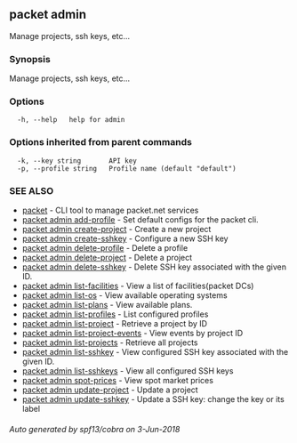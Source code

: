 ## packet admin

Manage projects, ssh keys, etc...

### Synopsis

Manage projects, ssh keys, etc...

### Options

```
  -h, --help   help for admin
```

### Options inherited from parent commands

```
  -k, --key string       API key
  -p, --profile string   Profile name (default "default")
```

### SEE ALSO

* [packet](packet.md)	 - CLI tool to manage packet.net services
* [packet admin add-profile](packet_admin_add-profile.md)	 - Set default configs for the packet cli.
* [packet admin create-project](packet_admin_create-project.md)	 - Create a new project
* [packet admin create-sshkey](packet_admin_create-sshkey.md)	 - Configure a new SSH key
* [packet admin delete-profile](packet_admin_delete-profile.md)	 - Delete a profile
* [packet admin delete-project](packet_admin_delete-project.md)	 - Delete a project
* [packet admin delete-sshkey](packet_admin_delete-sshkey.md)	 - Delete SSH key associated with the given ID.
* [packet admin list-facilities](packet_admin_list-facilities.md)	 - View a list of facilities(packet DCs)
* [packet admin list-os](packet_admin_list-os.md)	 - View available operating systems
* [packet admin list-plans](packet_admin_list-plans.md)	 - View available plans.
* [packet admin list-profiles](packet_admin_list-profiles.md)	 - List configured profiles
* [packet admin list-project](packet_admin_list-project.md)	 - Retrieve a project by ID
* [packet admin list-project-events](packet_admin_list-project-events.md)	 - View events by project ID
* [packet admin list-projects](packet_admin_list-projects.md)	 - Retrieve all projects
* [packet admin list-sshkey](packet_admin_list-sshkey.md)	 - View configured SSH key associated with the given ID.
* [packet admin list-sshkeys](packet_admin_list-sshkeys.md)	 - View all configured SSH keys
* [packet admin spot-prices](packet_admin_spot-prices.md)	 - View spot market prices
* [packet admin update-project](packet_admin_update-project.md)	 - Update a project
* [packet admin update-sshkey](packet_admin_update-sshkey.md)	 - Update a SSH key: change the key or its label

###### Auto generated by spf13/cobra on 3-Jun-2018
